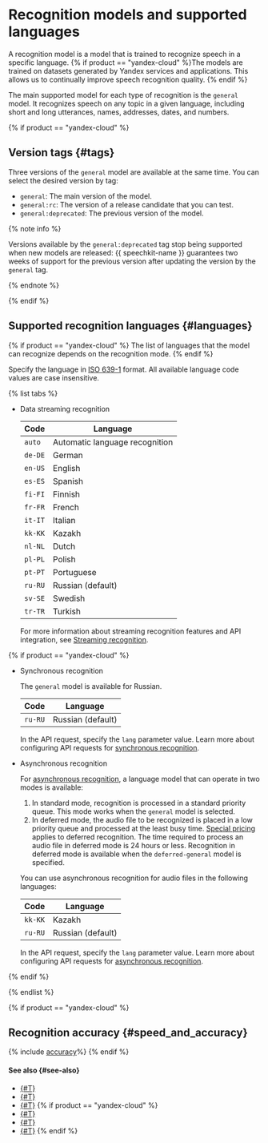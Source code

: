 # Recognition models and supported languages

A recognition model is a model that is trained to recognize speech in a specific language. {% if product == "yandex-cloud" %}The models are trained on datasets generated by Yandex services and applications. This allows us to continually improve speech recognition quality. {% endif %}

The main supported model for each type of recognition is the `general` model. It recognizes speech on any topic in a given language, including short and long utterances, names, addresses, dates, and numbers.

{% if product == "yandex-cloud" %}

## Version tags {#tags}

Three versions of the `general` model are available at the same time. You can select the desired version by tag:

* `general`: The main version of the model.
* `general:rc`: The version of a release candidate that you can test.
* `general:deprecated`: The previous version of the model.

{% note info %}

Versions available by the `general:deprecated` tag stop being supported when new models are released: {{ speechkit-name }} guarantees two weeks of support for the previous version after updating the version by the `general` tag.

{% endnote %}

{% endif %}

## Supported recognition languages {#languages}

{% if product == "yandex-cloud" %}
The list of languages that the model can recognize depends on the recognition mode.
{% endif %}

Specify the language in [ISO 639-1](https://www.iso.org/iso-639-language-codes.html) format. All available language code values are case insensitive.

{% list tabs %}

- Data streaming recognition

   | Code | Language |
   |---|---|
   | `auto` | Automatic language recognition |
   | `de-DE` | German |
   | `en-US` | English |
   | `es-ES` | Spanish |
   | `fi-FI` | Finnish |
   | `fr-FR` | French |
   | `it-IT` | Italian |
   | `kk-KK` | Kazakh |
   | `nl-NL` | Dutch |
   | `pl-PL` | Polish |
   | `pt-PT` | Portuguese |
   | `ru-RU` | Russian (default) |
   | `sv-SE` | Swedish |
   | `tr-TR` | Turkish |

   For more information about streaming recognition features and API integration, see [Streaming recognition](streaming.md#specification-msg).

{% if product == "yandex-cloud" %}
- Synchronous recognition

   The `general` model is available for Russian.

   | Code | Language |
   |---|---|
   | `ru-RU` | Russian (default) |

   In the API request, specify the `lang` parameter value. Learn more about configuring API requests for [synchronous recognition](request.md#query_params).

- Asynchronous recognition

   For [asynchronous recognition](transcribation.md), a language model that can operate in two modes is available:
   1. In standard mode, recognition is processed in a standard priority queue. This mode works when the `general` model is selected.
   1. In deferred mode, the audio file to be recognized is placed in a low priority queue and processed at the least busy time. [Special pricing](../pricing.md#prices-stt) applies to deferred recognition. The time required to process an audio file in deferred mode is 24 hours or less. Recognition in deferred mode is available when the `deferred-general` model is specified.

   You can use asynchronous recognition for audio files in the following languages:

   | Code | Language |
   |---|---|
   | `kk-KK` | Kazakh |
   | `ru-RU` | Russian (default) |

   In the API request, specify the `lang` parameter value. Learn more about configuring API requests for [asynchronous recognition](transcribation.md#sendfile-params).

{% endif %}

{% endlist %}

{% if product == "yandex-cloud" %}
## Recognition accuracy {#speed_and_accuracy}

{% include [accuracy](../../_includes/speechkit/accuracy.md)%}
{% endif %}

#### See also {#see-also}

* [{#T}](../formats.md)
* [{#T}](models.md)
* [{#T}](streaming.md)
   {% if product == "yandex-cloud" %}
* [{#T}](request.md)
* [{#T}](transcribation.md)
* [{#T}](additional-training.md)
   {% endif %}
